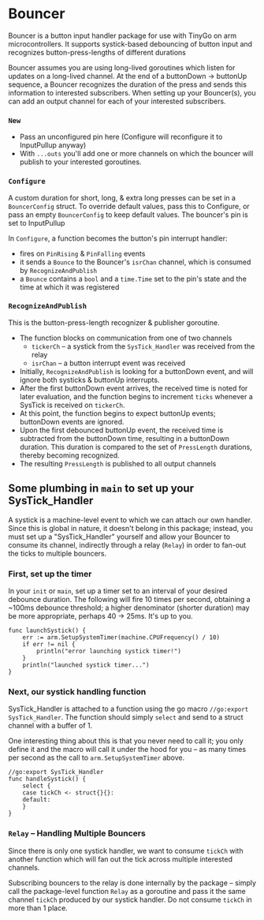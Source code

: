 # Bouncer 
Bouncer is a button input handler package for use with TinyGo on arm microcontrollers. It supports systick-based debouncing of button input and recognizes button-press-lengths of different durations

Bouncer assumes you are using long-lived goroutines which listen for updates on a long-lived channel. At the end of a buttonDown -> buttonUp sequence, a Bouncer recognizes the duration of the press and sends this information to interested subscribers. When setting up your Bouncer(s), you can add an output channel for each of your interested subscribers.

### `New`
- Pass an unconfigured pin here (Configure will reconfigure it to InputPullup anyway) 
- With `...outs` you'll add one or more channels on which the bouncer will publish to your interested goroutines.

### `Configure`
A custom duration for short, long, & extra long presses can be set in a `BouncerConfig` struct. To override default values, pass this to Configure, or pass an empty `BouncerConfig` to keep default values. The bouncer's pin is set to InputPullup

In `Configure`, a function becomes the button's pin interrupt handler:
  - fires on `PinRising` & `PinFalling` events
  - it sends a `Bounce` to the Bouncer's `isrChan` channel, which is consumed by `RecognizeAndPublish`
  - a `Bounce` contains a `bool` and a `time.Time` set to the pin's state and the time at which it was registered 

### `RecognizeAndPublish` 

This is the button-press-length recognizer & publisher goroutine.
- The function blocks on communication from one of two channels
  - `tickerCh` – a systick from the `SysTick_Handler` was received from the relay
  - `isrChan` – a button interrupt event was received
- Initially, `RecognizeAndPublish` is looking for a buttonDown event, and will ignore both systicks & buttonUp interrupts. 
- After the first buttonDown event arrives, the received time is noted for later evaluation, and the function begins to increment `ticks` whenever a SysTick is received on `tickerCh`. 
- At this point, the function begins to expect buttonUp events; buttonDown events are ignored. 
- Upon the first debounced buttonUp event, the received time is subtracted from the buttonDown time, resulting in a buttonDown duration. This duration is compared to the set of `PressLength` durations, thereby becoming recognized.
- The resulting `PressLength` is published to all output channels

## Some plumbing in `main` to set up your SysTick_Handler
A systick is a machine-level event to which we can attach our own handler. Since this is global in nature, it doesn't belong in this package; instead, you must set up a "SysTick_Handler" yourself and allow your Bouncer to consume its channel, indirectly through a relay (`Relay`) in order to fan-out the ticks to multiple bouncers.

### First, set up the timer

In your `init` or `main`, set up a timer set to an interval of your desired debounce duration. The following will fire 10 times per second, obtaining a ~100ms debounce threshold; a higher denominator (shorter duration) may be more appropriate, perhaps 40 -> 25ms. It's up to you. 

```golang
func launchSystick() {
    err := arm.SetupSystemTimer(machine.CPUFrequency() / 10)
    if err != nil {
        println("error launching systick timer!")
    }
    println("launched systick timer...")
}
```

### Next, our systick handling function

SysTick_Handler is attached to a function using the go macro `//go:export SysTick_Handler`. The function should simply `select` and send to a struct channel with a buffer of 1. 

One interesting thing about this is that you never need to call it; you only define it and the macro will call it under the hood for you – as many times per second as the call to `arm.SetupSystemTimer` above.

```golang
//go:export SysTick_Handler
func handleSystick() {
    select {
    case tickCh <- struct{}{}:
    default:
    }
}
```

### `Relay` – Handling Multiple Bouncers

Since there is only one systick handler, we want to consume `tickCh` with another function which will fan out the tick across multiple interested channels. 

Subscribing bouncers to the relay is done internally by the package – simply call the package-level function `Relay` as a goroutine and pass it the same channel `tickCh` produced by our systick handler. Do not consume `tickCh` in more than 1 place.
